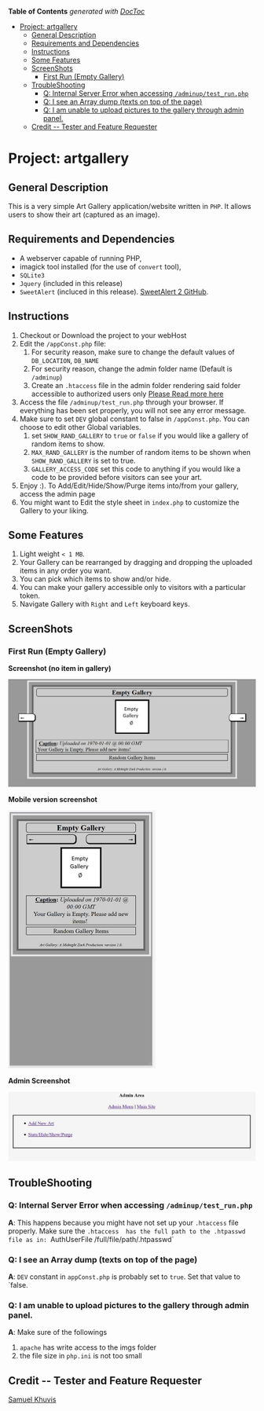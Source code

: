 <!-- START doctoc generated TOC please keep comment here to allow auto update -->
<!-- DON'T EDIT THIS SECTION, INSTEAD RE-RUN doctoc TO UPDATE -->
**Table of Contents**  *generated with [DocToc](https://github.com/thlorenz/doctoc)*

- [Project: artgallery](#project-artgallery)
  - [General Description](#general-description)
  - [Requirements and Dependencies](#requirements-and-dependencies)
  - [Instructions](#instructions)
  - [Some Features](#some-features)
  - [ScreenShots](#screenshots)
    - [First Run (Empty Gallery)](#first-run-empty-gallery)
  - [TroubleShooting](#troubleshooting)
    - [Q: Internal Server Error when accessing `/adminup/test_run.php`](#q-internal-server-error-when-accessing-adminuptest_runphp)
    - [Q: I see an Array dump (texts on top of the page)](#q-i-see-an-array-dump-texts-on-top-of-the-page)
    - [Q: I am unable to upload pictures to the gallery through admin panel.](#q-i-am-unable-to-upload-pictures-to-the-gallery-through-admin-panel)
  - [Credit -- Tester and Feature Requester](#credit----tester-and-feature-requester)

<!-- END doctoc generated TOC please keep comment here to allow auto update -->


# Project: artgallery

## General Description
This is a very simple Art Gallery application/website written in `PHP`. 
It allows users to show their art (captured as an image). 


## Requirements and Dependencies
- A webserver capable of running PHP,
- imagick tool installed (for the use of `convert` tool),
- `SQLite3`
- `Jquery` (included in this release)
- `SweetAlert` (incluced in this release). [SweetAlert 2 GitHub](https://sweetalert2.github.io/).


## Instructions 
1. Checkout or Download the project to your webHost
2. Edit the `/appConst.php` file:
	1. For security reason, make sure to change the default values of `DB_LOCATION`, `DB_NAME`
	2. For security reason, change the admin folder name (Default is `/adminup`)
	3. Create an `.htaccess` file in the admin folder rendering said folder accessible to authorized users only
     [Please Read more here](https://www.htaccesstools.com/articles/password-protection/)
3. Access the file `/adminup/test_run.php` through your browser. If everything has been set properly, you 
will not see any error message. 
4. Make sure to set `DEV` global constant to false in `/appConst.php`. You can choose to edit other Global variables.
    1. set `SHOW_RAND_GALLERY` to `true` or `false` if you would like a gallery of random items to show. 
    2. `MAX_RAND_GALLERY` is the number of random items to be shown when `SHOW_RAND_GALLERY` is set to true.
    3. `GALLERY_ACCESS_CODE` set this code to anything if you would like a code to be provided before visitors can see your art. 
5. Enjoy :). To Add/Edit/Hide/Show/Purge items into/from your gallery, access the admin page
6. You might want to Edit the style sheet in `index.php` to customize the Gallery to your liking. 


## Some Features
1. Light weight `< 1 MB`.
2. Your Gallery can be rearranged by dragging and dropping the uploaded items in any order you want. 
3. You can pick which items to show and/or hide. 
4. You can make your gallery accessible only to visitors with a particular token.
5. Navigate Gallery with `Right` and `Left` keyboard keys.

## ScreenShots
### First Run (Empty Gallery)
**Screenshot (no item in gallery)**

<img src="screenArt1.jpg" width='600'>

**Mobile version screenshot**

<img src="screenArt1m.jpg" width='300'>

**Admin Screenshot**

<img src="screenArt2.jpg" width='600'>


## TroubleShooting
### Q: Internal Server Error when accessing `/adminup/test_run.php`
**A**: This happens because you might have not set up your `.htaccess` file properly. Make sure the `.htaccess 
has the full path to the .htpasswd file as in:
`AuthUserFile /full/file/path/.htpasswd` 

### Q: I see an Array dump (texts on top of the page)
**A**: `DEV` constant in ``appConst.php`` is probably set to `true`. Set that value to `false.

### Q: I am unable to upload pictures to the gallery through admin panel.
**A**: Make sure of the followings
1. `apache` has write access to the imgs folder
2. the file size in `php.ini` is not too small

## Credit -- Tester and Feature Requester 
[Samuel Khuvis](https://github.com/khsa1)


